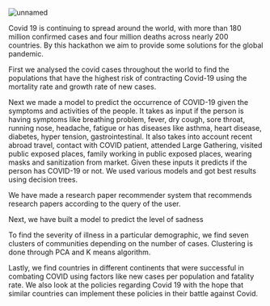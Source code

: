 ![unnamed](https://user-images.githubusercontent.com/50532530/125205463-01eebd00-e2a0-11eb-86e8-c6cdedb8ecda.png)

Covid 19 is continuing to spread around the world, with more than 180 million confirmed cases and four million deaths across nearly 200 countries. By this hackathon we aim to provide some solutions for the global pandemic.

First we analysed the covid cases throughout the world to find the populations that have the highest risk of contracting Covid-19 using the mortality rate and growth rate of new cases.

Next we made a model to predict the occurrence of COVID-19 given the symptoms and activities of the people. It takes as input if the person is having symptoms like breathing problem, fever, dry cough, sore throat, running nose, headache, fatigue or has diseases like asthma, heart disease, diabetes, hyper tension, gastrointestinal. It also takes into account recent abroad travel, contact with COVID patient, attended Large Gathering, visited public exposed places, family working in public exposed places, wearing masks and sanitization from market. Given these inputs it predicts if the person has COVID-19 or not. We used various models and got best results using decision trees.

We have made a research paper recommender system that recommends research papers according to the query of the user.

Next, we have built a model to predict the level of sadness 

To find the severity of illness in a particular demographic, we find seven clusters of communities depending on the number of cases. Clustering is done through PCA and K means algorithm.

Lastly, we find countries in different continents that were successful in combating COVID using factors like new cases per population and fatality rate. We also look at the policies regarding Covid 19 with the hope that similar countries can implement these policies in their battle against Covid.
